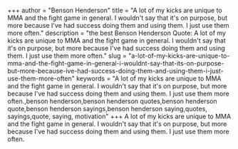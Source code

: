 +++
author = "Benson Henderson"
title = "A lot of my kicks are unique to MMA and the fight game in general. I wouldn't say that it's on purpose, but more because I've had success doing them and using them. I just use them more often."
description = "the best Benson Henderson Quote: A lot of my kicks are unique to MMA and the fight game in general. I wouldn't say that it's on purpose, but more because I've had success doing them and using them. I just use them more often."
slug = "a-lot-of-my-kicks-are-unique-to-mma-and-the-fight-game-in-general-i-wouldnt-say-that-its-on-purpose-but-more-because-ive-had-success-doing-them-and-using-them-i-just-use-them-more-often"
keywords = "A lot of my kicks are unique to MMA and the fight game in general. I wouldn't say that it's on purpose, but more because I've had success doing them and using them. I just use them more often.,benson henderson,benson henderson quotes,benson henderson quote,benson henderson sayings,benson henderson saying,quotes, sayings,quote, saying, motivation"
+++
A lot of my kicks are unique to MMA and the fight game in general. I wouldn't say that it's on purpose, but more because I've had success doing them and using them. I just use them more often.
